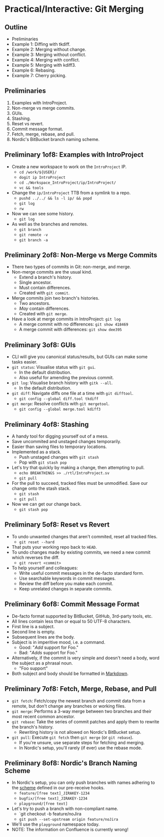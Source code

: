 
# Practical/Interactive: Git Merging

## Outline
- Preliminaries
- Example 1: Diffing with tkdiff.
- Example 2: Merging without change.
- Example 3: Merging without conflict.
- Example 4: Merging with conflict.
- Example 5: Merging with kdiff3.
- Example 6: Rebasing.
- Example 7: Cherry picking.

## Preliminaries
1. Examples with IntroProject.
2. Non-merge vs merge commits.
3. GUIs.
4. Stashing.
5. Reset vs revert.
6. Commit message format.
7. Fetch, merge, rebase, and pull.
8. Nordic's BitBucket branch naming scheme.

## Preliminary 1of8: Examples with IntroProject
- Create a new workspace to work on the `IntroProject` IP.
  - `cd /work/${USER}/`
  - `dogit ip IntroProject`
  - `cd ./Workspace_IntroProject/ip/IntroProject/`
  - `vc && tools`
- Change the `ip/IntroProject` TTB from a symlink to a repo.
  - `pushd ../../ && ls -l ip/ && popd`
  - `git log`
  - `rw`
- Now we can see some history.
  - `git log`
- As well as the branches and remotes.
  - `git branch`
  - `git remote -v`
  - `git branch -a`

## Preliminary 2of8: Non-Merge vs Merge Commits
- There two types of commits in Git: non-merge, and merge.
- Non-merge commits are the usual kind.
  - Extend a branch's history.
  - Single ancestor.
  - Must contain differences.
  - Created with `git commit`.
- Merge commits join two branch's histories.
  - Two ancestors.
  - *May* contain differences.
  - Created with `git merge`.
- Have a look at merge commits in IntroProject: `git log`
  - A merge commit with no differences: `git show 418469`
  - A merge commit with differences: `git show dee395`

## Preliminary 3of8: GUIs
- CLI will give you canonical status/results, but GUIs can make some tasks
  easier.
- `git status`: Visualise status with `git gui`.
  - In the default distribution.
  - Also useful for amending the previous commit.
- `git log`: Visualise branch history with `gitk --all`.
  - In the default distribution.
- `git diff`: Navigate diffs one file at a time with `git difftool`.
  - `git config --global diff.tool tkdiff`
- `git merge`: Resolve conflicts with `git mergetool`.
  - `git config --global merge.tool kdiff3`

## Preliminary 4of8: Stashing
- A handy tool for digging yourself out of a mess.
- Save uncommited and unstaged changes temporarily.
- Easier than saving files to temporary locations.
- Implemented as a stack.
  - Push unstaged changes with `git stash`
  - Pop with `git stash pop`
- Let's try that quickly by making a change, then attempting to pull.
  - `echo BREAKTHINGS >> ./rtl/IntroProject.sv`
  - `git pull`
- For the pull to succeed, tracked files must be unmodified.
  Save our change onto the stash stack.
  - `git stash`
  - `git pull`
- Now we can get our change back.
  - `git stash pop`

## Preliminary 5of8: Reset vs Revert
- To undo unwanted changes that aren't commited, reset all tracked files.
  - `git reset --hard`
- That puts your working repo back to `HEAD`.
- To undo changes made by existing commits, we need a new commit which
  reverses the diff.
  - `git revert <commit>`
- To help yourself and colleagues:
  - Write useful commit messages in the de-facto standard form.
  - Use searchable keywords in commit messages.
  - Review the diff before you make each commit.
  - Keep unrelated changes in separate commits.

## Preliminary 6of8: Commit Message Format
- De-facto format supported by BitBucket, GitHub, 3rd-party tools, etc.
- All lines contain less than or equal to 50 UTF-8 characters.
- First line is a subject.
- Second line is empty.
- Subsequent lines are the body.
- Subject is in imperitive mood, i.e. a command.
  - Good: "_Add_ support for Foo."
  - Bad: "_Adds_ support for Foo."
- Alternatively, if the commit is very simple and doesn't need a body, word
  the subject as a phrasal noun.
  - "Foo support"
- Both subject and body should be formatted in
  [Markdown](https://commonmark.org/).

## Preliminary 7of8: Fetch, Merge, Rebase, and Pull
- `git fetch`: Fetch/copy the newest branch and commit data from a remote, but
  don't change any branches or working files.
- `git merge`: Performs a 3-way merge between two branches and their most recent
  common ancestor.
- `git rebase`: Take the series of commit patches and apply them to rewrite the
  branch's history.
  - Rewriting history is not allowed on Nordic's BitBucket setup.
- `git pull`: Execute `git fetch` then `git merge` (or `git rebase`).
  - If you're unsure, use separate steps for fetching and merging.
  - In Nordic's setup, you'll rarely (if ever) use the rebase mode.

## Preliminary 8of8: Nordic's Branch Naming Scheme
- In Nordic's setup, you can only push branches with names adhering to the
  [scheme](https://projecttools.nordicsemi.no/confluence/display/SIG/Revision+Control#RevisionControl-Branchnamespaces)
   defined in our pre-receive hooks.
  - `feature/[free text]_JIRAKEY-1234`
  - `bugfix/[free text]_JIRAKEY-1234`
  - `playground/[free text]`
- Let's try to push a branch with non-compliant name.
  - `git checkout -b feature/noJira
  - `git push --set-upstream origin feature/noJira`
- We'll use the `playground` namespace today.
- NOTE: The information on Confluence is currently wrong!


